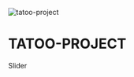 ![tatoo-project](https://user-images.githubusercontent.com/83923244/124480529-0a328e00-ddb0-11eb-9e98-24e7dcc7a341.png)
# TATOO-PROJECT
Slider
